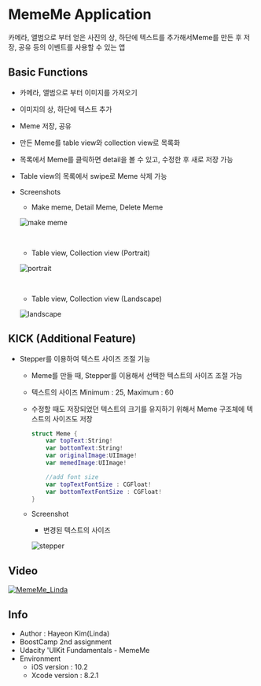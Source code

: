 # MemeMe Application

 카메라, 앨범으로 부터 얻은 사진의 상, 하단에 텍스트를 추가해서Meme를 만든 후 저장, 공유 등의 이벤트를 사용할 수 있는 앱

## Basic Functions

- 카메라, 앨범으로 부터 이미지를 가져오기

- 이미지의 상, 하단에 텍스트 추가

- Meme 저장, 공유

- 만든 Meme를 table view와 collection view로 목록화

- 목록에서 Meme를 클릭하면 detail을 볼 수 있고, 수정한 후 새로 저장 가능

- Table view의 목록에서 swipe로 Meme 삭제 가능

- Screenshots
  - Make meme, Detail Meme, Delete Meme

  ![make meme](https://github.com/BoostCamp/MemeMe_Lindaa/blob/master/Screenshots/1makememe.jpg?raw=true)

  ​

  - Table view, Collection view (Portrait)

  ![portrait](https://github.com/BoostCamp/MemeMe_Lindaa/blob/master/Screenshots/2port.jpg?raw=true)

  ​

  - Table view, Collection view (Landscape)

  ![landscape](https://github.com/BoostCamp/MemeMe_Lindaa/blob/master/Screenshots/3land2.jpg?raw=true)



## KICK (Additional Feature)

- Stepper를 이용하여 텍스트 사이즈 조절 기능

  - Meme를 만들 때, Stepper를 이용해서 선택한 텍스트의 사이즈 조절 가능
  - 텍스트의 사이즈 Minimum : 25, Maximum : 60
  - 수정할 때도 저장되었던 텍스트의 크기를 유지하기 위해서 Meme 구조체에 텍스트의 사이즈도 저장

    ```swift
    struct Meme {
        var topText:String!
        var bottomText:String!
        var originalImage:UIImage!
        var memedImage:UIImage!

        //add font size
        var topTextFontSize : CGFloat!
        var bottomTextFontSize : CGFloat!
    }
    ```
  - Screenshot
    - 변경된 텍스트의 사이즈

    ![stepper](https://github.com/BoostCamp/MemeMe_Lindaa/blob/master/Screenshots/4stepper.jpg?raw=true)




## Video
[![MemeMe_Linda](http://img.youtube.com/vi/JE-1ghZDXkw/0.jpg)](https://youtu.be/JE-1ghZDXkw)

## Info

- Author : Hayeon Kim(Linda)
- BoostCamp 2nd assignment
- Udacity 'UIKit Fundamentals - MemeMe
- Environment
  - iOS version : 10.2
  - Xcode version : 8.2.1
